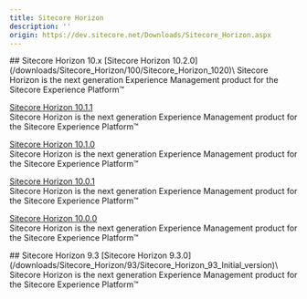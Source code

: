 ```yaml
---
title: Sitecore Horizon
description: ''
origin: https://dev.sitecore.net/Downloads/Sitecore_Horizon.aspx
---
```


<Card variant='outlineRaised' px={0} mb={8}>
<CardHeader>
## Sitecore Horizon 10.x
</CardHeader>
<CardBody>
[Sitecore Horizon 10.2.0](/downloads/Sitecore_Horizon/100/Sitecore_Horizon_1020)\
Sitecore Horizon is the next generation Experience Management product for the Sitecore Experience Platform™

[Sitecore Horizon 10.1.1](/downloads/Sitecore_Horizon/100/Sitecore_Horizon_1011)\
Sitecore Horizon is the next generation Experience Management product for the Sitecore Experience Platform™

[Sitecore Horizon 10.1.0](/downloads/Sitecore_Horizon/100/Sitecore_Horizon_1010)\
Sitecore Horizon is the next generation Experience Management product for the Sitecore Experience Platform™

[Sitecore Horizon 10.0.1](/downloads/Sitecore_Horizon/100/Sitecore_Horizon_1001)\
Sitecore Horizon is the next generation Experience Management product for the Sitecore Experience Platform™

[Sitecore Horizon 10.0.0](/downloads/Sitecore_Horizon/100/Sitecore_Horizon_1000)\
Sitecore Horizon is the next generation Experience Management product for the Sitecore Experience Platform™


</CardBody>          
</Card>
<Card variant='outlineRaised' px={0} mb={8}>
<CardHeader>
## Sitecore Horizon 9.3
</CardHeader>
<CardBody>
[Sitecore Horizon 9.3.0](/downloads/Sitecore_Horizon/93/Sitecore_Horizon_93_Initial_version)\
Sitecore Horizon is the next generation Experience Management product for the Sitecore Experience Platform™


</CardBody>          
</Card>